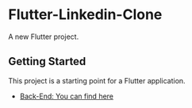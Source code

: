 # Flutter-Linkedin-Clone

A new Flutter project.

## Getting Started

This project is a starting point for a Flutter application.

- [Back-End: You can find here](https://flutter.dev/docs/get-started/codelab)
